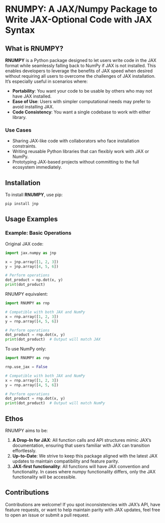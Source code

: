 # RNUMPY: A JAX/Numpy Package to Write JAX-Optional Code with JAX Syntax

## What is RNUMPY?
**RNUMPY** is a Python package designed to let users write code in the JAX format while seamlessly falling back to NumPy if JAX is not installed. This enables developers to leverage the benefits of JAX speed when desired without requiring all users to overcome the challenges of JAX installation. It’s especially useful in scenarios where:

- **Portability**: You want your code to be usable by others who may not have JAX installed.
- **Ease of Use**: Users with simpler computational needs may prefer to avoid installing JAX.
- **Code Consistency**: You want a single codebase to work with either library.

### Use Cases
- Sharing JAX-like code with collaborators who face installation constraints.
- Writing reusable Python libraries that can flexibly work with JAX or NumPy.
- Prototyping JAX-based projects without committing to the full ecosystem immediately.

## Installation
To install **RNUMPY**, use pip:

```pip install jnp```

## Usage Examples

### Example: Basic Operations
Original JAX code:
```python
import jax.numpy as jnp

x = jnp.array([1, 2, 3])
y = jnp.array([4, 5, 6])

# Perform operations
dot_product = np.dot(x, y)
print(dot_product)
```
RNUMPY equivalent:
```python
import RNUMPY as rnp

# Compatible with both JAX and NumPy
x = rnp.array([1, 2, 3])
y = rnp.array([4, 5, 6])

# Perform operations
dot_product = rnp.dot(x, y)
print(dot_product)  # Output will match JAX
```

To use NumPy only:
```python
import RNUMPY as rnp

rnp.use_jax = False

# Compatible with both JAX and NumPy
x = rnp.array([1, 2, 3])
y = rnp.array([4, 5, 6])

# Perform operations
dot_product = rnp.dot(x, y)
print(dot_product)  # Output will match NumPy
```

## Ethos
RNUMPY aims to be:

1. **A Drop-In for JAX**: All function calls and API structures mimic JAX’s documentation, ensuring that users familiar with JAX can transition effortlessly.
2. **Up-to-Date**: We strive to keep this package aligned with the latest JAX updates to maintain compatibility and feature parity.
3. **JAX-first functionality**: All functions will have JAX convention and functionality. In cases where numpy functionality differs, only the JAX functionality will be accessible.

## Contributions
Contributions are welcome! If you spot inconsistencies with JAX’s API, have feature requests, or want to help maintain parity with JAX updates, feel free to open an issue or submit a pull request.

